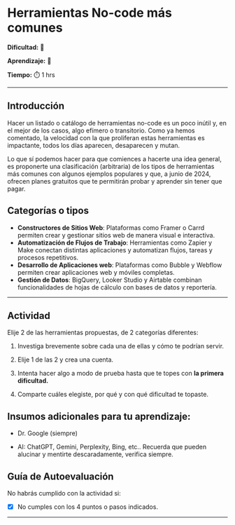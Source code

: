 # Herramientas No-code más comunes

**Dificultad:** 🌻 

**Aprendizaje:** 🍯 

**Tiempo:** ⏱️ 1 hrs

---

## Introducción

Hacer un listado o catálogo de herramientas no-code es un poco inútil y, en el mejor de los casos, algo efímero o transitorio. Como ya hemos comentado, la velocidad con la que proliferan estas herramientas es impactante, todos los días aparecen, desaparecen y mutan.

Lo que sí podemos hacer para que comiences a hacerte una idea general, es proponerte una clasificación (arbitraria) de los tipos de herramientas más comunes con algunos ejemplos populares y que, a junio de 2024, ofrecen planes gratuitos que te permitirán probar y aprender sin tener que pagar.

## Categorías o tipos

- **Constructores de Sitios Web**: Plataformas como Framer o Carrd permiten crear y gestionar sitios web de manera visual e interactiva.
- **Automatización de Flujos de Trabajo**: Herramientas como Zapier y Make conectan distintas aplicaciones y automatizan flujos, tareas y procesos repetitivos.
- **Desarrollo de Aplicaciones web**: Plataformas como Bubble y Webflow permiten crear aplicaciones web y móviles completas.
- **Gestión de Datos**: BigQuery, Looker Studio y Airtable combinan funcionalidades de hojas de cálculo con bases de datos y reportería.

---

## Actividad

Elije 2 de las herramientas propuestas, de 2 categorías diferentes:

1. Investiga brevemente sobre cada una de ellas y cómo te podrían servir.

2. Elije 1 de las 2 y crea una cuenta.

3. Intenta hacer algo a modo de prueba hasta que te topes con **la primera dificultad.**

4. Comparte cuáles elegiste, por qué y con qué dificultad te topaste.

## Insumos adicionales para tu aprendizaje:

- Dr. Google (siempre)

- AI: ChatGPT, Gemini, Perplexity, Bing, etc.. Recuerda que pueden alucinar y mentirte descaradamente, verifica siempre.

## Guía de Autoevaluación

No habrás cumplido con la actividad si:

- [x] No cumples con los 4 puntos o pasos indicados.

---
